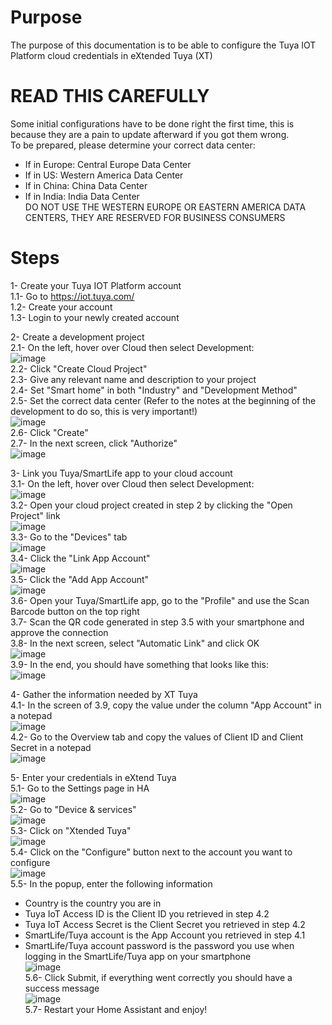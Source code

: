 # Purpose
The purpose of this documentation is to be able to configure the Tuya IOT Platform cloud credentials in eXtended Tuya (XT)

# READ THIS CAREFULLY
Some initial configurations have to be done right the first time, this is because they are a pain to update afterward if you got them wrong.<br/>
To be prepared, please determine your correct data center:<br/>
- If in Europe: Central Europe Data Center<br/>
- If in US: Western America Data Center<br/>
- If in China: China Data Center<br/>
- If in India: India Data Center<br/>
DO NOT USE THE WESTERN EUROPE OR EASTERN AMERICA DATA CENTERS, THEY ARE RESERVED FOR BUSINESS CONSUMERS<br/>

# Steps
1- Create your Tuya IOT Platform account<br/>
1.1- Go to https://iot.tuya.com/<br/>
1.2- Create your account<br/>
1.3- Login to your newly created account<br/>

2- Create a development project<br/>
2.1- On the left, hover over Cloud then select Development:<br/>
![image](https://github.com/user-attachments/assets/daab8f84-20d6-4acc-8809-feec9c63113a)<br/>
2.2- Click "Create Cloud Project"<br/>
2.3- Give any relevant name and description to your project<br/>
2.4- Set "Smart home" in both "Industry" and "Development Method"<br/>
2.5- Set the correct data center (Refer to the notes at the beginning of the development to do so, this is very important!)<br/>
![image](https://github.com/user-attachments/assets/0459d8c2-a559-4665-b789-2f01b244c798)<br/>
2.6- Click "Create"<br/>
2.7- In the next screen, click "Authorize"<br/>
![image](https://github.com/user-attachments/assets/8908079f-13f1-4231-9af7-3def0633ef8a)<br/>

3- Link you Tuya/SmartLife app to your cloud account<br/>
3.1- On the left, hover over Cloud then select Development:<br/>
![image](https://github.com/user-attachments/assets/daab8f84-20d6-4acc-8809-feec9c63113a)<br/>
3.2- Open your cloud project created in step 2 by clicking the "Open Project" link<br/>
![image](https://github.com/user-attachments/assets/9d3abb65-392b-435a-a5cb-14afa15b4bba)<br/>
3.3- Go to the "Devices" tab<br/>
![image](https://github.com/user-attachments/assets/e34bb6e7-e525-4532-a150-3d977f69df4e)<br/>
3.4- Click the "Link App Account"<br/>
![image](https://github.com/user-attachments/assets/a6cf3c6f-2aea-4d55-a4ea-1bfa98b9aba9)<br/>
3.5- Click the "Add App Account"<br/>
![image](https://github.com/user-attachments/assets/ea2155ce-8d72-41fb-aaec-c0bf1019ee2f)<br/>
3.6- Open your Tuya/SmartLife app, go to the "Profile" and use the Scan Barcode button on the top right<br/>
3.7- Scan the QR code generated in step 3.5 with your smartphone and approve the connection<br/>
3.8- In the next screen, select "Automatic Link" and click OK<br/>
![image](https://github.com/user-attachments/assets/955971f3-d0f3-4112-adf6-f70150fc4bc4)<br/>
3.9- In the end, you should have something that looks like this:<br/>
![image](https://github.com/user-attachments/assets/e75c5da8-4523-40f9-98d6-3b1f97b0c1fa)<br/>

4- Gather the information needed by XT Tuya<br/>
4.1- In the screen of 3.9, copy the value under the column "App Account" in a notepad<br/>
![image](https://github.com/user-attachments/assets/43c8de07-890d-4b31-992a-c6b11d39d32f)<br/>
4.2- Go to the Overview tab and copy the values of Client ID and Client Secret in a notepad<br/>
![image](https://github.com/user-attachments/assets/20146f3b-36dd-43af-b283-c3e6d99f47cc)<br/>

5- Enter your credentials in eXtend Tuya<br/>
5.1- Go to the Settings page in HA<br/>
![image](https://github.com/user-attachments/assets/57ac6999-742b-4622-9ad2-7a9670ebd1f7)<br/>
5.2- Go to "Device & services"<br/>
![image](https://github.com/user-attachments/assets/aa3a20aa-ae0a-4341-9d9a-4ffed4e0c7a1)<br/>
5.3- Click on "Xtended Tuya"<br/>
![image](https://github.com/user-attachments/assets/462d302a-7154-4fc3-ada9-e766aa0b5d4b)<br/>
5.4- Click on the "Configure" button next to the account you want to configure<br/>
![image](https://github.com/user-attachments/assets/be1e0eec-3743-4f7c-8497-eabbd2992fcb)<br/>
5.5- In the popup, enter the following information<br/>
- Country is the country you are in<br/>
- Tuya IoT Access ID is the Client ID you retrieved in step 4.2<br/>
- Tuya IoT Access Secret is the Client Secret you retrieved in step 4.2<br/>
- SmartLife/Tuya account is the App Account you retrieved in step 4.1<br/>
- SmartLife/Tuya account password is the password you use when logging in the SmartLife/Tuya app on your smartphone<br/>
![image](https://github.com/user-attachments/assets/83f7ea9b-a96e-4569-b295-88cacc77dded)<br/>
5.6- Click Submit, if everything went correctly you should have a success message<br/>
![image](https://github.com/user-attachments/assets/21c042a9-025b-4a52-9f31-bc3e30d2ba26)<br/>
5.7- Restart your Home Assistant and enjoy!


